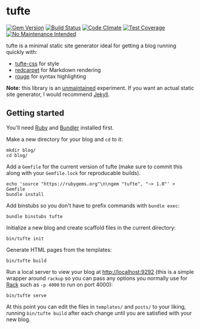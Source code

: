 # tufte

[![Gem
Version](https://badge.fury.io/rb/tufte.svg)](https://badge.fury.io/rb/tufte)
[![Build Status](https://travis-ci.org/mxhold/tufte.svg?branch=master)](https://travis-ci.org/mxhold/tufte)
[![Code
Climate](https://codeclimate.com/github/mxhold/tufte/badges/gpa.svg)](https://codeclimate.com/github/mxhold/tufte)
[![Test
Coverage](https://codeclimate.com/github/mxhold/tufte/badges/coverage.svg)](https://codeclimate.com/github/mxhold/tufte/coverage)
[![No Maintenance Intended](http://unmaintained.tech/badge.svg)](http://unmaintained.tech/)

tufte is a minimal static site generator ideal for getting a blog running
quickly with:

  - [tufte-css](https://github.com/edwardtufte/tufte-css) for style
  - [redcarpet](https://github.com/vmg/redcarpet) for Markdown rendering
  - [rouge](https://github.com/jneen/rouge) for syntax highlighting

**Note:** this library is an [unmaintained](http://unmaintained.tech/) experiment. If you want an actual static site generator, I would recommend [Jekyll](https://jekyllrb.com/).

## Getting started

You'll need [Ruby](https://www.ruby-lang.org) and [Bundler](http://bundler.io/)
installed first.

Make a new directory for your blog and `cd` to it:

    mkdir blog/
    cd blog/

Add a `Gemfile` for the current version of tufte (make sure to commit this along
with your `Gemfile.lock` for reproducable builds).

    echo 'source "https://rubygems.org"\n\ngem "tufte", "~> 1.0"' > Gemfile
    bundle install

Add binstubs so you don't have to prefix commands with `bundle exec`:

    bundle binstubs tufte

Initialize a new blog and create scaffold files in the current directory:

    bin/tufte init

Generate HTML pages from the templates:

    bin/tufte build

Run a local server to view your blog at <http://localhost:9292> (this is a
simple wrapper around `rackup` so you can pass any options you normally use for
[Rack](https://github.com/rack/rack) such as `-p 4000` to run on port 4000):

    bin/tufte serve

At this point you can edit the files in `templates/` and `posts/` to your
liking, running `bin/tufte build` after each change until you are satisfied with
your new blog.
